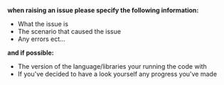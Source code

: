 <b>when raising an issue please specify the following information:</b>
- What the issue is
- The scenario that caused the issue
- Any errors ect...

<b>and if possible:</b>
- The version of the language/libraries your running the code with
- If you've decided to have a look yourself any progress you've made

